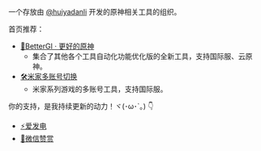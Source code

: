 一个存放由 [@huiyadanli](https://github.com/huiyadanli) 开发的原神相关工具的组织。

首页推荐：

* [🍨BetterGI · 更好的原神](https://github.com/babalae/better-genshin-impact)
  * 集合了其他各个工具自动化功能优化版的全新工具，支持国际服、云原神。
* [🛠️米家多账号切换](https://github.com/babalae/mihoyo-starter)
  * 米家系列游戏的多账号工具，支持国际服。

你的支持，是我持续更新的动力！ヾ(･ω･`｡) 👇
* [⚡爱发电](https://afdian.net/@huiyadanli)
* [🍚微信赞赏](https://github.com/huiyadanli/huiyadanli/blob/master/DONATE.md)
